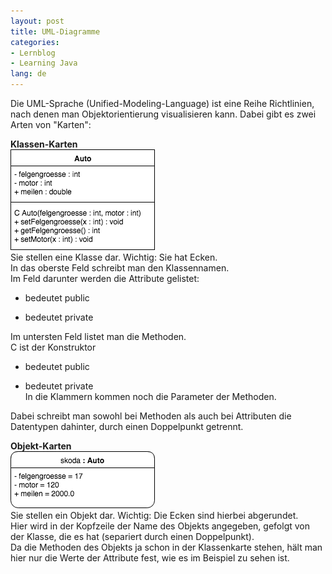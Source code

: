 ```yaml
---
layout: post
title: UML-Diagramme
categories:
- Lernblog
- Learning Java
lang: de
---
```

Die UML-Sprache (Unified-Modeling-Language) ist eine Reihe Richtlinien, nach denen man Objektorientierung visualisieren kann. Dabei gibt es zwei Arten von "Karten":

**Klassen-Karten**  
![Klassenkarte](../assets/legacy_gs_bucket/umlDiagramAutoKlasse.png "Klassenkarte")  
Sie stellen eine Klasse dar. Wichtig: Sie hat Ecken.  
In das oberste Feld schreibt man den Klassennamen.  
Im Feld darunter werden die Attribute gelistet:  
+ bedeutet public  
- bedeutet private

Im untersten Feld listet man die Methoden.  
C ist der Konstruktor  
+ bedeutet public  
- bedeutet private  
In die Klammern kommen noch die Parameter der Methoden.

Dabei schreibt man sowohl bei Methoden als auch bei Attributen die Datentypen dahinter, durch einen Doppelpunkt getrennt.

**Objekt-Karten**  
![Objektkarte](../assets/legacy_gs_bucket/umlDiagramAutoObjekt.png "Objektkarte")  
Sie stellen ein Objekt dar. Wichtig: Die Ecken sind hierbei abgerundet.  
Hier wird in der Kopfzeile der Name des Objekts angegeben, gefolgt von der Klasse, die es hat (separiert durch einen Doppelpunkt).  
Da die Methoden des Objekts ja schon in der Klassenkarte stehen, hält man hier nur die Werte der Attribute fest, wie es im Beispiel zu sehen ist.
